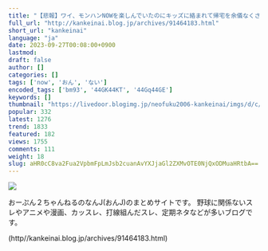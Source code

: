 ```yaml
---
title: "【悲報】ワイ、モンハンNOWを楽しんでいたのにキッズに絡まれて帰宅を余儀なくされる "
full_url: "http://kankeinai.blog.jp/archives/91464183.html"
short_url: "kankeinai"
language: "ja"
date: 2023-09-27T00:08:00+0900
lastmod: 
draft: false
author: []
categories: []
tags: ['now', 'おん', 'ない']
encoded_tags: ['bm93', '44GK44KT', '44Gq44GE']
keywords: []
thumbnail: "https://livedoor.blogimg.jp/neofuku2006-kankeinai/imgs/d/c/dc41e24b-s.jpg"
popular: 332
latest: 1276
trend: 1833
featured: 182
views: 1755
comments: 111
weight: 18
slug: aHR0cC8va2Fua2VpbmFpLmJsb2cuanAvYXJjaGl2ZXMvOTE0NjQxODMuaHRtbA==
---
```


![](https://livedoor.blogimg.jp/neofuku2006-kankeinai/imgs/d/c/dc41e24b-s.jpg)

<div> <p id='blog-description'>おーぷん２ちゃんねるのなんJ(おんJ)のまとめサイトです。 野球に関係ないスレやアニメや漫画、カッスレ、打線組んだスレ、定期ネタなどが多いブログです。</p> </div>

(http//kankeinai.blog.jp/archives/91464183.html)
